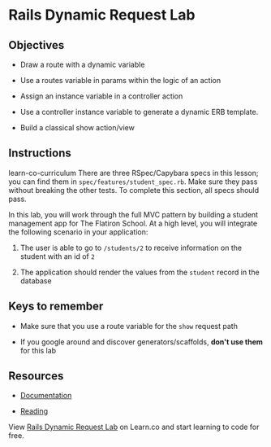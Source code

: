 # Rails Dynamic Request Lab


## Objectives

* Draw a route with a dynamic variable

* Use a routes variable in params within the logic of an action

* Assign an instance variable in a controller action

* Use a controller instance variable to generate a dynamic ERB template.

* Build a classical show action/view


## Instructions
learn-co-curriculum
There are three RSpec/Capybara specs in this lesson; you can find them in `spec/features/student_spec.rb`. Make sure they pass without breaking the other tests. To complete this section, all specs should pass.

In this lab, you will work through the full MVC pattern by building a student management app for The Flatiron School. At a high level, you will integrate the following scenario in your application:

1. The user is able to go to `/students/2` to receive information on the student with an id of `2`

2. The application should render the values from the `student` record in the database


## Keys to remember

* Make sure that you use a route variable for the `show` request path

* If you google around and discover generators/scaffolds, **don't use them** for this lab

## Resources
* [Documentation](http://api.rubyonrails.org/classes/ActionDispatch/Routing.html)

* [Reading](https://github.com/learn-co-curriculum/rails-dynamic-request-readme)

<p data-visibility='hidden'>View <a href='https://learn.co/lessons/rails-dynamic-request-lab' title='Rails Dynamic Request Lab'>Rails Dynamic Request Lab</a> on Learn.co and start learning to code for free.</p>
